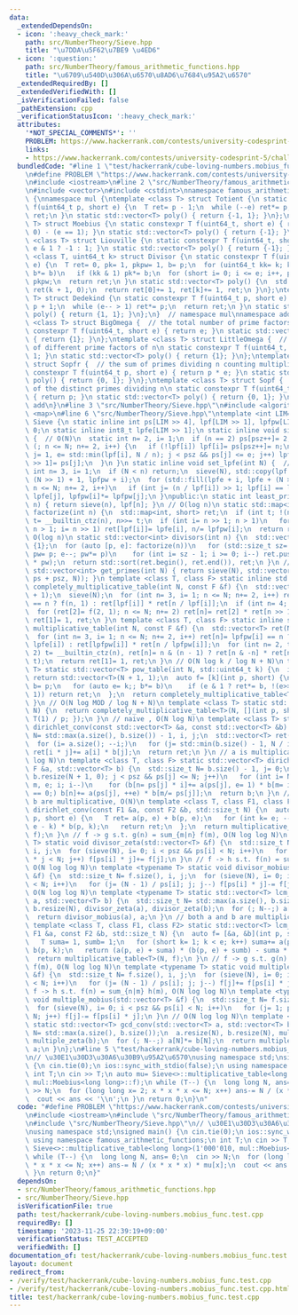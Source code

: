 ```yaml
---
data:
  _extendedDependsOn:
  - icon: ':heavy_check_mark:'
    path: src/NumberTheory/Sieve.hpp
    title: "\u7DDA\u5F62\u7BE9 \u4ED6"
  - icon: ':question:'
    path: src/NumberTheory/famous_arithmetic_functions.hpp
    title: "\u6709\u540D\u306A\u6570\u8AD6\u7684\u95A2\u6570"
  _extendedRequiredBy: []
  _extendedVerifiedWith: []
  _isVerificationFailed: false
  _pathExtension: cpp
  _verificationStatusIcon: ':heavy_check_mark:'
  attributes:
    '*NOT_SPECIAL_COMMENTS*': ''
    PROBLEM: https://www.hackerrank.com/contests/university-codesprint-5/challenges/cube-loving-numbers
    links:
    - https://www.hackerrank.com/contests/university-codesprint-5/challenges/cube-loving-numbers
  bundledCode: "#line 1 \"test/hackerrank/cube-loving-numbers.mobius_func.test.cpp\"\
    \n#define PROBLEM \"https://www.hackerrank.com/contests/university-codesprint-5/challenges/cube-loving-numbers\"\
    \n#include <iostream>\n#line 2 \"src/NumberTheory/famous_arithmetic_functions.hpp\"\
    \n#include <vector>\n#include <cstdint>\nnamespace famous_arithmetic_functions\
    \ {\nnamespace mul {\ntemplate <class T> struct Totient {\n static constexpr T\
    \ f(uint64_t p, short e) {\n  T ret= p - 1;\n  while (--e) ret*= p;\n  return\
    \ ret;\n }\n static std::vector<T> poly() { return {-1, 1}; }\n};\ntemplate <class\
    \ T> struct Moebius {\n static constexpr T f(uint64_t, short e) { return (e ==\
    \ 0) - (e == 1); }\n static std::vector<T> poly() { return {-1}; }\n};\ntemplate\
    \ <class T> struct Liouville {\n static constexpr T f(uint64_t, short e) { return\
    \ e & 1 ? -1 : 1; }\n static std::vector<T> poly() { return {-1}; }\n};\ntemplate\
    \ <class T, uint64_t k> struct Divisor {\n static constexpr T f(uint64_t p, short\
    \ e) {\n  T ret= 0, pk= 1, pkpw= 1, b= p;\n  for (uint64_t kk= k; kk; kk>>= 1,\
    \ b*= b)\n   if (kk & 1) pk*= b;\n  for (short i= 0; i <= e; i++, pkpw*= pk) ret+=\
    \ pkpw;\n  return ret;\n }\n static std::vector<T> poly() {\n  std::vector<T>\
    \ ret(k + 1, 0);\n  return ret[0]+= 1, ret[k]+= 1, ret;\n }\n};\ntemplate <class\
    \ T> struct Dedekind {\n static constexpr T f(uint64_t p, short e) {\n  T ret=\
    \ p + 1;\n  while (e-- > 1) ret*= p;\n  return ret;\n }\n static std::vector<T>\
    \ poly() { return {1, 1}; }\n};\n}  // namespace mul\nnamespace add {\ntemplate\
    \ <class T> struct BigOmega {  // the total number of prime factors of n\n static\
    \ constexpr T f(uint64_t, short e) { return e; }\n static std::vector<T> poly()\
    \ { return {1}; }\n};\ntemplate <class T> struct LittleOmega {  // the total number\
    \ of different prime factors of n\n static constexpr T f(uint64_t, short) { return\
    \ 1; }\n static std::vector<T> poly() { return {1}; }\n};\ntemplate <class T>\
    \ struct Sopfr {  // the sum of primes dividing n counting multiplicity\n static\
    \ constexpr T f(uint64_t p, short e) { return p * e; }\n static std::vector<T>\
    \ poly() { return {0, 1}; }\n};\ntemplate <class T> struct Sopf {  // the sum\
    \ of the distinct primes dividing n\n static constexpr T f(uint64_t p, short)\
    \ { return p; }\n static std::vector<T> poly() { return {0, 1}; }\n};\n}  // namespace\
    \ add\n}\n#line 3 \"src/NumberTheory/Sieve.hpp\"\n#include <algorithm>\n#include\
    \ <map>\n#line 6 \"src/NumberTheory/Sieve.hpp\"\ntemplate <int LIM= 1 << 24> class\
    \ Sieve {\n static inline int ps[LIM >> 4], lpf[LIM >> 1], lpfpw[LIM >> 1], psz=\
    \ 0;\n static inline int8_t lpfe[LIM >> 1];\n static inline void sieve(int N)\
    \ {  // O(N)\n  static int n= 2, i= 1;\n  if (n == 2) ps[psz++]= 2, n++;\n  for\
    \ (; n <= N; n+= 2, i++) {\n   if (!lpf[i]) lpf[i]= ps[psz++]= n;\n   for (int\
    \ j= 1, e= std::min(lpf[i], N / n); j < psz && ps[j] <= e; j++) lpf[(ps[j] * n)\
    \ >> 1]= ps[j];\n  }\n }\n static inline void set_lpfe(int N) {  // O(N)\n  static\
    \ int n= 3, i= 1;\n  if (N < n) return;\n  sieve(N), std::copy(lpf + i, lpf +\
    \ (N >> 1) + 1, lpfpw + i);\n  for (std::fill(lpfe + i, lpfe + (N >> 1) + 1, 1);\
    \ n <= N; n+= 2, i++)\n   if (int j= (n / lpf[i]) >> 1; lpf[i] == lpf[j]) lpfe[i]+=\
    \ lpfe[j], lpfpw[i]*= lpfpw[j];\n }\npublic:\n static int least_prime_factor(int\
    \ n) { return sieve(n), lpf[n]; }\n // O(log n)\n static std::map<int, short>\
    \ factorize(int n) {\n  std::map<int, short> ret;\n  if (int t; !(n & 1)) ret[2]=\
    \ t= __builtin_ctz(n), n>>= t;\n  if (int i= n >> 1; n > 1)\n   for (set_lpfe(n);\
    \ n > 1; i= n >> 1) ret[lpf[i]]= lpfe[i], n/= lpfpw[i];\n  return ret;\n }\n //\
    \ O(log n)\n static std::vector<int> divisors(int n) {\n  std::vector<int> ret=\
    \ {1};\n  for (auto [p, e]: factorize(n))\n   for (std::size_t sz= ret.size(),\
    \ pw= p; e--; pw*= p)\n    for (int i= sz - 1; i >= 0; i--) ret.push_back(ret[i]\
    \ * pw);\n  return std::sort(ret.begin(), ret.end()), ret;\n }\n // O(N)\n static\
    \ std::vector<int> get_primes(int N) { return sieve(N), std::vector<int>(ps, std::upper_bound(ps,\
    \ ps + psz, N)); }\n template <class T, class F> static inline std::vector<T>\
    \ completely_multiplicative_table(int N, const F &f) {\n  std::vector<T> ret(N\
    \ + 1);\n  sieve(N);\n  for (int n= 3, i= 1; n <= N; n+= 2, i++) ret[n]= lpf[i]\
    \ == n ? f(n, 1) : ret[lpf[i]] * ret[n / lpf[i]];\n  if (int n= 4; 2 <= N)\n \
    \  for (ret[2]= f(2, 1); n <= N; n+= 2) ret[n]= ret[2] * ret[n >> 1];\n  return\
    \ ret[1]= 1, ret;\n }\n template <class T, class F> static inline std::vector<T>\
    \ multiplicative_table(int N, const F &f) {\n  std::vector<T> ret(N + 1);\n  set_lpfe(N);\n\
    \  for (int n= 3, i= 1; n <= N; n+= 2, i++) ret[n]= lpfpw[i] == n ? f(lpf[i],\
    \ lpfe[i]) : ret[lpfpw[i]] * ret[n / lpfpw[i]];\n  for (int n= 2, t; n <= N; n+=\
    \ 2) t= __builtin_ctz(n), ret[n]= n & (n - 1) ? ret[n & -n] * ret[n >> t] : f(2,\
    \ t);\n  return ret[1]= 1, ret;\n }\n // O(N log k / log N + N)\n template <class\
    \ T> static std::vector<T> pow_table(int N, std::uint64_t k) {\n  if (k == 0)\
    \ return std::vector<T>(N + 1, 1);\n  auto f= [k](int p, short) {\n   T ret= 1,\
    \ b= p;\n   for (auto e= k;; b*= b)\n    if (e & 1 ? ret*= b, !(e>>= 1) : !(e>>=\
    \ 1)) return ret;\n  };\n  return completely_multiplicative_table<T>(N, f);\n\
    \ }\n // O(N log MOD / log N + N)\n template <class T> static std::vector<T> inv_table(int\
    \ N) {\n  return completely_multiplicative_table<T>(N, [](int p, short) { return\
    \ T(1) / p; });\n }\n // naive , O(N log N)\n template <class T> static std::vector<T>\
    \ dirichlet_conv(const std::vector<T> &a, const std::vector<T> &b) {\n  std::size_t\
    \ N= std::max(a.size(), b.size()) - 1, i, j;\n  std::vector<T> ret(N + 1, 0);\n\
    \  for (i= a.size(); --i;)\n   for (j= std::min(b.size() - 1, N / i); j; j--)\
    \ ret[i * j]+= a[i] * b[j];\n  return ret;\n }\n // a is multiplicative, O(N log\
    \ log N)\n template <class T, class F> static std::vector<T> dirichlet_conv(const\
    \ F &a, std::vector<T> b) {\n  std::size_t N= b.size() - 1, j= 0;\n  for (sieve(N),\
    \ b.resize(N + 1, 0); j < psz && ps[j] <= N; j++)\n   for (int i= N / ps[j], n,\
    \ m, e; i; i--)\n    for (b[n= ps[j] * i]+= a(ps[j], e= 1) * b[m= i]; m % ps[j]\
    \ == 0;) b[n]+= a(ps[j], ++e) * b[m/= ps[j]];\n  return b;\n }\n // both a and\
    \ b are multiplicative, O(N)\n template <class T, class F1, class F2> static std::vector<T>\
    \ dirichlet_conv(const F1 &a, const F2 &b, std::size_t N) {\n  auto f= [&a, &b](int\
    \ p, short e) {\n   T ret= a(p, e) + b(p, e);\n   for (int k= e; --k;) ret+= a(p,\
    \ e - k) * b(p, k);\n   return ret;\n  };\n  return multiplicative_table<T>(N,\
    \ f);\n }\n // f -> g s.t. g(n) = sum_{m|n} f(m), O(N log log N)\n template <typename\
    \ T> static void divisor_zeta(std::vector<T> &f) {\n  std::size_t N= f.size(),\
    \ i, j;\n  for (sieve(N), i= 0; i < psz && ps[i] < N; i++)\n   for (j= 1; ps[i]\
    \ * j < N; j++) f[ps[i] * j]+= f[j];\n }\n // f -> h s.t. f(n) = sum_{m|n} h(m),\
    \ O(N log log N)\n template <typename T> static void divisor_mobius(std::vector<T>\
    \ &f) {\n  std::size_t N= f.size(), i, j;\n  for (sieve(N), i= 0; i < psz && ps[i]\
    \ < N; i++)\n   for (j= (N - 1) / ps[i]; j; j--) f[ps[i] * j]-= f[j];\n }\n //\
    \ O(N log log N)\n template <typename T> static std::vector<T> lcm_conv(std::vector<T>\
    \ a, std::vector<T> b) {\n  std::size_t N= std::max(a.size(), b.size());\n  a.resize(N),\
    \ b.resize(N), divisor_zeta(a), divisor_zeta(b);\n  for (; N--;) a[N]*= b[N];\n\
    \  return divisor_mobius(a), a;\n }\n // both a and b are multiplicative, O(N)\n\
    \ template <class T, class F1, class F2> static std::vector<T> lcm_conv(const\
    \ F1 &a, const F2 &b, std::size_t N) {\n  auto f= [&a, &b](int p, short e) {\n\
    \   T suma= 1, sumb= 1;\n   for (short k= 1; k < e; k++) suma+= a(p, k), sumb+=\
    \ b(p, k);\n   return (a(p, e) + suma) * (b(p, e) + sumb) - suma * sumb;\n  };\n\
    \  return multiplicative_table<T>(N, f);\n }\n // f -> g s.t. g(n) = sum_{n|m}\
    \ f(m), O(N log log N)\n template <typename T> static void multiple_zeta(std::vector<T>\
    \ &f) {\n  std::size_t N= f.size(), i, j;\n  for (sieve(N), i= 0; i < psz && ps[i]\
    \ < N; i++)\n   for (j= (N - 1) / ps[i]; j; j--) f[j]+= f[ps[i] * j];\n }\n //\
    \ f -> h s.t. f(n) = sum_{n|m} h(m), O(N log log N)\n template <typename T> static\
    \ void multiple_mobius(std::vector<T> &f) {\n  std::size_t N= f.size(), i, j;\n\
    \  for (sieve(N), i= 0; i < psz && ps[i] < N; i++)\n   for (j= 1; ps[i] * j <\
    \ N; j++) f[j]-= f[ps[i] * j];\n }\n // O(N log log N)\n template <typename T>\
    \ static std::vector<T> gcd_conv(std::vector<T> a, std::vector<T> b) {\n  std::size_t\
    \ N= std::max(a.size(), b.size());\n  a.resize(N), b.resize(N), multiple_zeta(a),\
    \ multiple_zeta(b);\n  for (; N--;) a[N]*= b[N];\n  return multiple_mobius(a),\
    \ a;\n }\n};\n#line 5 \"test/hackerrank/cube-loving-numbers.mobius_func.test.cpp\"\
    \n// \u30E1\u30D3\u30A6\u30B9\u95A2\u6570\nusing namespace std;\nsigned main()\
    \ {\n cin.tie(0);\n ios::sync_with_stdio(false);\n using namespace famous_arithmetic_functions;\n\
    \ int T;\n cin >> T;\n auto mu= Sieve<>::multiplicative_table<long long>(1'000'010,\
    \ mul::Moebius<long long>::f);\n while (T--) {\n  long long N, ans= 0;\n  cin\
    \ >> N;\n  for (long long x= 2; x * x * x <= N; x++) ans-= N / (x * x * x) * mu[x];\n\
    \  cout << ans << '\\n';\n }\n return 0;\n}\n"
  code: "#define PROBLEM \"https://www.hackerrank.com/contests/university-codesprint-5/challenges/cube-loving-numbers\"\
    \n#include <iostream>\n#include \"src/NumberTheory/famous_arithmetic_functions.hpp\"\
    \n#include \"src/NumberTheory/Sieve.hpp\"\n// \u30E1\u30D3\u30A6\u30B9\u95A2\u6570\
    \nusing namespace std;\nsigned main() {\n cin.tie(0);\n ios::sync_with_stdio(false);\n\
    \ using namespace famous_arithmetic_functions;\n int T;\n cin >> T;\n auto mu=\
    \ Sieve<>::multiplicative_table<long long>(1'000'010, mul::Moebius<long long>::f);\n\
    \ while (T--) {\n  long long N, ans= 0;\n  cin >> N;\n  for (long long x= 2; x\
    \ * x * x <= N; x++) ans-= N / (x * x * x) * mu[x];\n  cout << ans << '\\n';\n\
    \ }\n return 0;\n}"
  dependsOn:
  - src/NumberTheory/famous_arithmetic_functions.hpp
  - src/NumberTheory/Sieve.hpp
  isVerificationFile: true
  path: test/hackerrank/cube-loving-numbers.mobius_func.test.cpp
  requiredBy: []
  timestamp: '2023-11-25 22:39:19+09:00'
  verificationStatus: TEST_ACCEPTED
  verifiedWith: []
documentation_of: test/hackerrank/cube-loving-numbers.mobius_func.test.cpp
layout: document
redirect_from:
- /verify/test/hackerrank/cube-loving-numbers.mobius_func.test.cpp
- /verify/test/hackerrank/cube-loving-numbers.mobius_func.test.cpp.html
title: test/hackerrank/cube-loving-numbers.mobius_func.test.cpp
---
```

